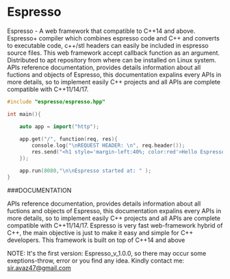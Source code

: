# Espresso


Espresso - A web framework that compatible to C++14 and above. Espresso+ compiler which combines espresso code and C++ and converts 
to executable code, c++/stl headers can easily be included in espresso source files. This web framework accept callback function as an argument. 
Distributed to apt repository from where can be installed on Linux system. APIs reference documentation, provides details information about all 
fuctions and objects of Espresso, this documentation expalins every APIs in more details, so to implement easily C++ projects and 
all APIs are complete compatible with C++11/14/17.


``` cpp
#include "espresso/espresso.hpp"

int main(){

    auto app = import("http");
   
    app.get("/", function(req, res){
        console.log("\nREQUEST HEADER: \n", req.header());
        res.send("<h1 style='margin-left:40%; color:red'>Hello Espresso<h1>");
    });

    app.run(8080,"\n\nEspresso started at: " ); 
}

```

###DOCUMENTATION



APIs reference documentation, provides details information about all fuctions and objects of Espresso, 
this documentation expalins every APIs in more details, so to implement easily C++ projects and all APIs are complete compatible with C++11/14/17.
Espresso is very fast web-framework hybrid of C++, the main objective is just to make it easy and simple for C++ developers. 
This framework is built on top of C++14 and above


NOTE: It's the first version: Espresso_v_1.0.0, so there may occur some exeptions-throw, error or you find any idea.
Kindly contact me: sir.ayaz47@gmail.com



